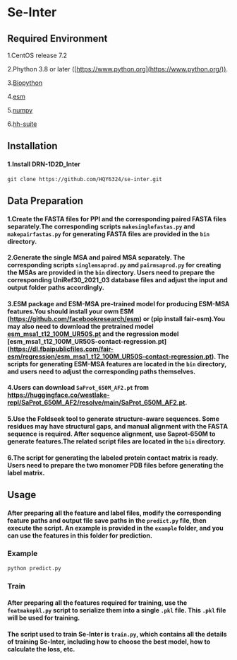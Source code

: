 # Se-Inter

## Required Environment

1.CentOS release 7.2

2.Phython 3.8 or later ([https://www.python.org](https://www.python.org/)).

3.[Biopython](https://biopython.org/)

4.[esm](https://github.com/facebookresearch/esm)

5.[numpy](https://numpy.org/)

6.[hh-suite](https://github.com/soedinglab/hh-suite)

## Installation

#### 1.Install DRN-1D2D_Inter

```
git clone https://github.com/HQY6324/se-inter.git
```
## Data Preparation

#### 1.Create the FASTA files for PPI and the corresponding paired FASTA files separately.The corresponding scripts `makesinglefastas.py` and `makepairfastas.py` for generating FASTA files are provided in the `bin` directory.

#### 2.Generate the single MSA and paired MSA separately. The corresponding scripts `singlemsaprod.py` and `pairmsaprod.py` for creating the MSAs are provided in the `bin` directory. Users need to prepare the corresponding UniRef30_2021_03 database files and adjust the input and output folder paths accordingly.

#### 3.ESM package and ESM-MSA pre-trained model for producing ESM-MSA features.You should install your owm ESM (https://github.com/facebookresearch/esm) or (pip install fair-esm).You may also need to download the pretrained model [esm_msa1_t12_100M_UR50S.pt](https://github.com/facebookresearch/esm) and the regression model [esm_msa1_t12_100M_UR50S-contact-regression.pt] (https://dl.fbaipublicfiles.com/fair-esm/regression/esm_msa1_t12_100M_UR50S-contact-regression.pt). The scripts for generating ESM-MSA features are located in the `bin` directory, and users need to adjust the corresponding paths themselves.

#### 4.Users can download `SaProt_650M_AF2.pt` from https://huggingface.co/westlake-repl/SaProt_650M_AF2/resolve/main/SaProt_650M_AF2.pt.

#### 5.Use the Foldseek tool to generate structure-aware sequences. Some residues may have structural gaps, and manual alignment with the FASTA sequence is required. After sequence alignment, use Saprot-650M to generate features.The related script files are located in the `bin` directory.

#### 6.The script for generating the labeled protein contact matrix is ready. Users need to prepare the two monomer PDB files before generating the label matrix.

## Usage

#### After preparing all the feature and label files, modify the corresponding feature paths and output file save paths in the `predict.py` file, then execute the script. An example is provided in the `example` folder, and you can use the features in this folder for prediction.

### Example

```
python predict.py 
```

### Train

#### After preparing all the features required for training, use the `featmakepkl.py` script to serialize them into a single `.pkl` file. This `.pkl` file will be used for training.

#### The script used to train Se-Inter is `train.py`, which contains all the details of training Se-Inter, including how to choose the best model, how to calculate the loss, etc.

